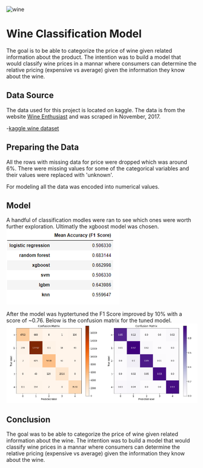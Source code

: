 ![wine](https://github.com/Treyhannam/Springboard/blob/main/pexels-adonyi-g%C3%A1bor-1407857.jpg?raw=True)
# Wine Classification Model
The goal is to be able to categorize the price of wine given related information about the product. The intention was to build a model that would classify wine prices in a mannar where consumers can determine the relative pricing (expensive vs average) given the information they know about the wine.

## Data Source
The data used for this project is located on kaggle. The data is from the website [Wine Enthusiast](https://www.winemag.com/?s=&drink_type=wine) and was scraped in November, 2017.

-[kaggle wine dataset](https://www.kaggle.com/zynicide/wine-reviews)

## Preparing the Data
All the rows with missing data for price were dropped which was around 6%. There were missing values for some of the categorical variables and their values were replaced with 'unknown'.

For modeling all the data was encoded into numerical values.

## Model
A handful of classification modles were ran to see which ones were worth further exploration. Ultimatly the xgboost model was chosen.
![model df](https://github.com/Treyhannam/Capstone2/blob/main/classmodels.PNG?raw=True)

After the model was hyptertuned the F1 Score improved by 10% with a score of ~0.76. Below is the confusion matrix for the tuned model.
![matrix](https://github.com/Treyhannam/Capstone2/blob/main/matrixmodel.PNG?raw=True)

## Conclusion
The goal was to be able to categorize the price of wine given related information about the wine. The intention was to build a model that would classify wine prices in a mannar where consumers can determine the relative pricing (expensive vs average) given the information they know about the wine.
